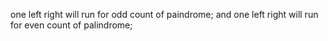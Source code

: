 one left right will run for odd count of paindrome;
and one left right will run for even count of palindrome;
​